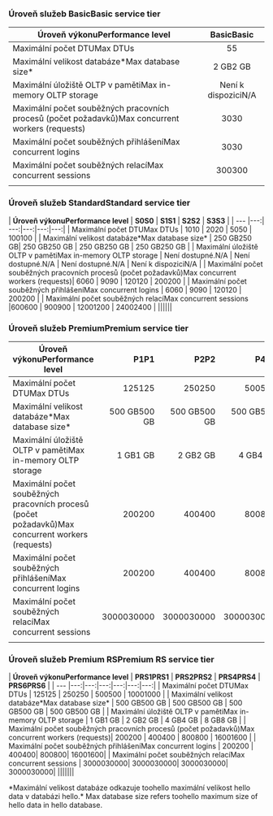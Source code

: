 <!--
Used in:
sql-database-performance-guidance.md  
sql-database-resource-limits.md
sql-database-service-tiers.md  
-->

### <a name="basic-service-tier"></a><span data-ttu-id="e0306-101">Úroveň služeb Basic</span><span class="sxs-lookup"><span data-stu-id="e0306-101">Basic service tier</span></span>
| <span data-ttu-id="e0306-102">**Úroveň výkonu**</span><span class="sxs-lookup"><span data-stu-id="e0306-102">**Performance level**</span></span> | <span data-ttu-id="e0306-103">**Basic**</span><span class="sxs-lookup"><span data-stu-id="e0306-103">**Basic**</span></span> |
| --- | :---: |
| <span data-ttu-id="e0306-104">Maximální počet DTU</span><span class="sxs-lookup"><span data-stu-id="e0306-104">Max DTUs</span></span> | <span data-ttu-id="e0306-105">5</span><span class="sxs-lookup"><span data-stu-id="e0306-105">5</span></span> |
| <span data-ttu-id="e0306-106">Maximální velikost databáze*</span><span class="sxs-lookup"><span data-stu-id="e0306-106">Max database size*</span></span> |<span data-ttu-id="e0306-107">2 GB</span><span class="sxs-lookup"><span data-stu-id="e0306-107">2 GB</span></span>|
| <span data-ttu-id="e0306-108">Maximální úložiště OLTP v paměti</span><span class="sxs-lookup"><span data-stu-id="e0306-108">Max in-memory OLTP storage</span></span> |<span data-ttu-id="e0306-109">Není k dispozici</span><span class="sxs-lookup"><span data-stu-id="e0306-109">N/A</span></span> |
| <span data-ttu-id="e0306-110">Maximální počet souběžných pracovních procesů (počet požadavků)</span><span class="sxs-lookup"><span data-stu-id="e0306-110">Max concurrent workers (requests)</span></span> |<span data-ttu-id="e0306-111">30</span><span class="sxs-lookup"><span data-stu-id="e0306-111">30</span></span> |
| <span data-ttu-id="e0306-112">Maximální počet souběžných přihlášení</span><span class="sxs-lookup"><span data-stu-id="e0306-112">Max concurrent logins</span></span> |<span data-ttu-id="e0306-113">30</span><span class="sxs-lookup"><span data-stu-id="e0306-113">30</span></span> |
| <span data-ttu-id="e0306-114">Maximální počet souběžných relací</span><span class="sxs-lookup"><span data-stu-id="e0306-114">Max concurrent sessions</span></span> |<span data-ttu-id="e0306-115">300</span><span class="sxs-lookup"><span data-stu-id="e0306-115">300</span></span> |
|||

### <a name="standard-service-tier"></a><span data-ttu-id="e0306-116">Úroveň služeb Standard</span><span class="sxs-lookup"><span data-stu-id="e0306-116">Standard service tier</span></span>
| <span data-ttu-id="e0306-117">**Úroveň výkonu**</span><span class="sxs-lookup"><span data-stu-id="e0306-117">**Performance level**</span></span> | <span data-ttu-id="e0306-118">**S0**</span><span class="sxs-lookup"><span data-stu-id="e0306-118">**S0**</span></span> | <span data-ttu-id="e0306-119">**S1**</span><span class="sxs-lookup"><span data-stu-id="e0306-119">**S1**</span></span> | <span data-ttu-id="e0306-120">**S2**</span><span class="sxs-lookup"><span data-stu-id="e0306-120">**S2**</span></span> | <span data-ttu-id="e0306-121">**S3**</span><span class="sxs-lookup"><span data-stu-id="e0306-121">**S3**</span></span> |
| --- |---:| ---:|---:|---:|---:|
| <span data-ttu-id="e0306-122">Maximální počet DTU</span><span class="sxs-lookup"><span data-stu-id="e0306-122">Max DTUs</span></span> | <span data-ttu-id="e0306-123">10</span><span class="sxs-lookup"><span data-stu-id="e0306-123">10</span></span> | <span data-ttu-id="e0306-124">20</span><span class="sxs-lookup"><span data-stu-id="e0306-124">20</span></span> | <span data-ttu-id="e0306-125">50</span><span class="sxs-lookup"><span data-stu-id="e0306-125">50</span></span> | <span data-ttu-id="e0306-126">100</span><span class="sxs-lookup"><span data-stu-id="e0306-126">100</span></span> |
| <span data-ttu-id="e0306-127">Maximální velikost databáze*</span><span class="sxs-lookup"><span data-stu-id="e0306-127">Max database size*</span></span> | <span data-ttu-id="e0306-128">250 GB</span><span class="sxs-lookup"><span data-stu-id="e0306-128">250 GB</span></span>| <span data-ttu-id="e0306-129">250 GB</span><span class="sxs-lookup"><span data-stu-id="e0306-129">250 GB</span></span> | <span data-ttu-id="e0306-130">250 GB</span><span class="sxs-lookup"><span data-stu-id="e0306-130">250 GB</span></span> | <span data-ttu-id="e0306-131">250 GB</span><span class="sxs-lookup"><span data-stu-id="e0306-131">250 GB</span></span> |
| <span data-ttu-id="e0306-132">Maximální úložiště OLTP v paměti</span><span class="sxs-lookup"><span data-stu-id="e0306-132">Max in-memory OLTP storage</span></span> | <span data-ttu-id="e0306-133">Není dostupné.</span><span class="sxs-lookup"><span data-stu-id="e0306-133">N/A</span></span> | <span data-ttu-id="e0306-134">Není dostupné.</span><span class="sxs-lookup"><span data-stu-id="e0306-134">N/A</span></span> | <span data-ttu-id="e0306-135">Není dostupné.</span><span class="sxs-lookup"><span data-stu-id="e0306-135">N/A</span></span> | <span data-ttu-id="e0306-136">Není k dispozici</span><span class="sxs-lookup"><span data-stu-id="e0306-136">N/A</span></span> |
| <span data-ttu-id="e0306-137">Maximální počet souběžných pracovních procesů (počet požadavků)</span><span class="sxs-lookup"><span data-stu-id="e0306-137">Max concurrent workers (requests)</span></span>| <span data-ttu-id="e0306-138">60</span><span class="sxs-lookup"><span data-stu-id="e0306-138">60</span></span> | <span data-ttu-id="e0306-139">90</span><span class="sxs-lookup"><span data-stu-id="e0306-139">90</span></span> | <span data-ttu-id="e0306-140">120</span><span class="sxs-lookup"><span data-stu-id="e0306-140">120</span></span> | <span data-ttu-id="e0306-141">200</span><span class="sxs-lookup"><span data-stu-id="e0306-141">200</span></span> |
| <span data-ttu-id="e0306-142">Maximální počet souběžných přihlášení</span><span class="sxs-lookup"><span data-stu-id="e0306-142">Max concurrent logins</span></span> | <span data-ttu-id="e0306-143">60</span><span class="sxs-lookup"><span data-stu-id="e0306-143">60</span></span> | <span data-ttu-id="e0306-144">90</span><span class="sxs-lookup"><span data-stu-id="e0306-144">90</span></span> | <span data-ttu-id="e0306-145">120</span><span class="sxs-lookup"><span data-stu-id="e0306-145">120</span></span> | <span data-ttu-id="e0306-146">200</span><span class="sxs-lookup"><span data-stu-id="e0306-146">200</span></span> |
| <span data-ttu-id="e0306-147">Maximální počet souběžných relací</span><span class="sxs-lookup"><span data-stu-id="e0306-147">Max concurrent sessions</span></span> |<span data-ttu-id="e0306-148">600</span><span class="sxs-lookup"><span data-stu-id="e0306-148">600</span></span> | <span data-ttu-id="e0306-149">900</span><span class="sxs-lookup"><span data-stu-id="e0306-149">900</span></span> | <span data-ttu-id="e0306-150">1200</span><span class="sxs-lookup"><span data-stu-id="e0306-150">1200</span></span> | <span data-ttu-id="e0306-151">2400</span><span class="sxs-lookup"><span data-stu-id="e0306-151">2400</span></span> |
||||||

### <a name="premium-service-tier"></a><span data-ttu-id="e0306-152">Úroveň služeb Premium</span><span class="sxs-lookup"><span data-stu-id="e0306-152">Premium service tier</span></span> 
| <span data-ttu-id="e0306-153">**Úroveň výkonu**</span><span class="sxs-lookup"><span data-stu-id="e0306-153">**Performance level**</span></span> | <span data-ttu-id="e0306-154">**P1**</span><span class="sxs-lookup"><span data-stu-id="e0306-154">**P1**</span></span> | <span data-ttu-id="e0306-155">**P2**</span><span class="sxs-lookup"><span data-stu-id="e0306-155">**P2**</span></span> | <span data-ttu-id="e0306-156">**P4**</span><span class="sxs-lookup"><span data-stu-id="e0306-156">**P4**</span></span> | <span data-ttu-id="e0306-157">**P6**</span><span class="sxs-lookup"><span data-stu-id="e0306-157">**P6**</span></span> | <span data-ttu-id="e0306-158">**P11**</span><span class="sxs-lookup"><span data-stu-id="e0306-158">**P11**</span></span> | <span data-ttu-id="e0306-159">**P15**</span><span class="sxs-lookup"><span data-stu-id="e0306-159">**P15**</span></span> | 
| --- |---:|---:|---:|---:|---:|---:|
| <span data-ttu-id="e0306-160">Maximální počet DTU</span><span class="sxs-lookup"><span data-stu-id="e0306-160">Max DTUs</span></span> | <span data-ttu-id="e0306-161">125</span><span class="sxs-lookup"><span data-stu-id="e0306-161">125</span></span> | <span data-ttu-id="e0306-162">250</span><span class="sxs-lookup"><span data-stu-id="e0306-162">250</span></span> | <span data-ttu-id="e0306-163">500</span><span class="sxs-lookup"><span data-stu-id="e0306-163">500</span></span> | <span data-ttu-id="e0306-164">1000</span><span class="sxs-lookup"><span data-stu-id="e0306-164">1000</span></span> | <span data-ttu-id="e0306-165">1750</span><span class="sxs-lookup"><span data-stu-id="e0306-165">1750</span></span> | <span data-ttu-id="e0306-166">4000</span><span class="sxs-lookup"><span data-stu-id="e0306-166">4000</span></span> |
| <span data-ttu-id="e0306-167">Maximální velikost databáze*</span><span class="sxs-lookup"><span data-stu-id="e0306-167">Max database size*</span></span> | <span data-ttu-id="e0306-168">500 GB</span><span class="sxs-lookup"><span data-stu-id="e0306-168">500 GB</span></span> | <span data-ttu-id="e0306-169">500 GB</span><span class="sxs-lookup"><span data-stu-id="e0306-169">500 GB</span></span> | <span data-ttu-id="e0306-170">500 GB</span><span class="sxs-lookup"><span data-stu-id="e0306-170">500  GB</span></span> | <span data-ttu-id="e0306-171">500 GB</span><span class="sxs-lookup"><span data-stu-id="e0306-171">500 GB</span></span> | <span data-ttu-id="e0306-172">4 TB</span><span class="sxs-lookup"><span data-stu-id="e0306-172">4 TB</span></span> | <span data-ttu-id="e0306-173">4 TB</span><span class="sxs-lookup"><span data-stu-id="e0306-173">4 TB</span></span> |
| <span data-ttu-id="e0306-174">Maximální úložiště OLTP v paměti</span><span class="sxs-lookup"><span data-stu-id="e0306-174">Max in-memory OLTP storage</span></span> | <span data-ttu-id="e0306-175">1 GB</span><span class="sxs-lookup"><span data-stu-id="e0306-175">1 GB</span></span> | <span data-ttu-id="e0306-176">2 GB</span><span class="sxs-lookup"><span data-stu-id="e0306-176">2 GB</span></span> | <span data-ttu-id="e0306-177">4 GB</span><span class="sxs-lookup"><span data-stu-id="e0306-177">4 GB</span></span> | <span data-ttu-id="e0306-178">8 GB</span><span class="sxs-lookup"><span data-stu-id="e0306-178">8 GB</span></span> | <span data-ttu-id="e0306-179">14 GB</span><span class="sxs-lookup"><span data-stu-id="e0306-179">14 GB</span></span> | <span data-ttu-id="e0306-180">32 GB</span><span class="sxs-lookup"><span data-stu-id="e0306-180">32 GB</span></span> |
| <span data-ttu-id="e0306-181">Maximální počet souběžných pracovních procesů (počet požadavků)</span><span class="sxs-lookup"><span data-stu-id="e0306-181">Max concurrent workers (requests)</span></span>| <span data-ttu-id="e0306-182">200</span><span class="sxs-lookup"><span data-stu-id="e0306-182">200</span></span> | <span data-ttu-id="e0306-183">400</span><span class="sxs-lookup"><span data-stu-id="e0306-183">400</span></span> | <span data-ttu-id="e0306-184">800</span><span class="sxs-lookup"><span data-stu-id="e0306-184">800</span></span> | <span data-ttu-id="e0306-185">1600</span><span class="sxs-lookup"><span data-stu-id="e0306-185">1600</span></span> | <span data-ttu-id="e0306-186">2400</span><span class="sxs-lookup"><span data-stu-id="e0306-186">2400</span></span> | <span data-ttu-id="e0306-187">6400</span><span class="sxs-lookup"><span data-stu-id="e0306-187">6400</span></span> |
| <span data-ttu-id="e0306-188">Maximální počet souběžných přihlášení</span><span class="sxs-lookup"><span data-stu-id="e0306-188">Max concurrent logins</span></span> | <span data-ttu-id="e0306-189">200</span><span class="sxs-lookup"><span data-stu-id="e0306-189">200</span></span> | <span data-ttu-id="e0306-190">400</span><span class="sxs-lookup"><span data-stu-id="e0306-190">400</span></span>| <span data-ttu-id="e0306-191">800</span><span class="sxs-lookup"><span data-stu-id="e0306-191">800</span></span>| <span data-ttu-id="e0306-192">1600</span><span class="sxs-lookup"><span data-stu-id="e0306-192">1600</span></span>| <span data-ttu-id="e0306-193">2400</span><span class="sxs-lookup"><span data-stu-id="e0306-193">2400</span></span>| <span data-ttu-id="e0306-194">6400</span><span class="sxs-lookup"><span data-stu-id="e0306-194">6400</span></span> |
| <span data-ttu-id="e0306-195">Maximální počet souběžných relací</span><span class="sxs-lookup"><span data-stu-id="e0306-195">Max concurrent sessions</span></span> | <span data-ttu-id="e0306-196">30000</span><span class="sxs-lookup"><span data-stu-id="e0306-196">30000</span></span>| <span data-ttu-id="e0306-197">30000</span><span class="sxs-lookup"><span data-stu-id="e0306-197">30000</span></span>| <span data-ttu-id="e0306-198">30000</span><span class="sxs-lookup"><span data-stu-id="e0306-198">30000</span></span>| <span data-ttu-id="e0306-199">30000</span><span class="sxs-lookup"><span data-stu-id="e0306-199">30000</span></span>| <span data-ttu-id="e0306-200">30000</span><span class="sxs-lookup"><span data-stu-id="e0306-200">30000</span></span>| <span data-ttu-id="e0306-201">30000</span><span class="sxs-lookup"><span data-stu-id="e0306-201">30000</span></span> |
|||||||

### <a name="premium-rs-service-tier"></a><span data-ttu-id="e0306-202">Úroveň služeb Premium RS</span><span class="sxs-lookup"><span data-stu-id="e0306-202">Premium RS service tier</span></span> 
| <span data-ttu-id="e0306-203">**Úroveň výkonu**</span><span class="sxs-lookup"><span data-stu-id="e0306-203">**Performance level**</span></span> | <span data-ttu-id="e0306-204">**PRS1**</span><span class="sxs-lookup"><span data-stu-id="e0306-204">**PRS1**</span></span> | <span data-ttu-id="e0306-205">**PRS2**</span><span class="sxs-lookup"><span data-stu-id="e0306-205">**PRS2**</span></span> | <span data-ttu-id="e0306-206">**PRS4**</span><span class="sxs-lookup"><span data-stu-id="e0306-206">**PRS4**</span></span> | <span data-ttu-id="e0306-207">**PRS6**</span><span class="sxs-lookup"><span data-stu-id="e0306-207">**PRS6**</span></span> |
| --- |---:|---:|---:|---:|---:|---:|
| <span data-ttu-id="e0306-208">Maximální počet DTU</span><span class="sxs-lookup"><span data-stu-id="e0306-208">Max DTUs</span></span> | <span data-ttu-id="e0306-209">125</span><span class="sxs-lookup"><span data-stu-id="e0306-209">125</span></span> | <span data-ttu-id="e0306-210">250</span><span class="sxs-lookup"><span data-stu-id="e0306-210">250</span></span> | <span data-ttu-id="e0306-211">500</span><span class="sxs-lookup"><span data-stu-id="e0306-211">500</span></span> | <span data-ttu-id="e0306-212">1000</span><span class="sxs-lookup"><span data-stu-id="e0306-212">1000</span></span> |
| <span data-ttu-id="e0306-213">Maximální velikost databáze*</span><span class="sxs-lookup"><span data-stu-id="e0306-213">Max database size*</span></span> | <span data-ttu-id="e0306-214">500 GB</span><span class="sxs-lookup"><span data-stu-id="e0306-214">500 GB</span></span> | <span data-ttu-id="e0306-215">500 GB</span><span class="sxs-lookup"><span data-stu-id="e0306-215">500 GB</span></span> | <span data-ttu-id="e0306-216">500 GB</span><span class="sxs-lookup"><span data-stu-id="e0306-216">500  GB</span></span> | <span data-ttu-id="e0306-217">500 GB</span><span class="sxs-lookup"><span data-stu-id="e0306-217">500 GB</span></span> |
| <span data-ttu-id="e0306-218">Maximální úložiště OLTP v paměti</span><span class="sxs-lookup"><span data-stu-id="e0306-218">Max in-memory OLTP storage</span></span> | <span data-ttu-id="e0306-219">1 GB</span><span class="sxs-lookup"><span data-stu-id="e0306-219">1 GB</span></span> | <span data-ttu-id="e0306-220">2 GB</span><span class="sxs-lookup"><span data-stu-id="e0306-220">2 GB</span></span> | <span data-ttu-id="e0306-221">4 GB</span><span class="sxs-lookup"><span data-stu-id="e0306-221">4 GB</span></span> | <span data-ttu-id="e0306-222">8 GB</span><span class="sxs-lookup"><span data-stu-id="e0306-222">8 GB</span></span> |
| <span data-ttu-id="e0306-223">Maximální počet souběžných pracovních procesů (počet požadavků)</span><span class="sxs-lookup"><span data-stu-id="e0306-223">Max concurrent workers (requests)</span></span>| <span data-ttu-id="e0306-224">200</span><span class="sxs-lookup"><span data-stu-id="e0306-224">200</span></span> | <span data-ttu-id="e0306-225">400</span><span class="sxs-lookup"><span data-stu-id="e0306-225">400</span></span> | <span data-ttu-id="e0306-226">800</span><span class="sxs-lookup"><span data-stu-id="e0306-226">800</span></span> | <span data-ttu-id="e0306-227">1600</span><span class="sxs-lookup"><span data-stu-id="e0306-227">1600</span></span> |
| <span data-ttu-id="e0306-228">Maximální počet souběžných přihlášení</span><span class="sxs-lookup"><span data-stu-id="e0306-228">Max concurrent logins</span></span> | <span data-ttu-id="e0306-229">200</span><span class="sxs-lookup"><span data-stu-id="e0306-229">200</span></span> | <span data-ttu-id="e0306-230">400</span><span class="sxs-lookup"><span data-stu-id="e0306-230">400</span></span>| <span data-ttu-id="e0306-231">800</span><span class="sxs-lookup"><span data-stu-id="e0306-231">800</span></span>| <span data-ttu-id="e0306-232">1600</span><span class="sxs-lookup"><span data-stu-id="e0306-232">1600</span></span>|
| <span data-ttu-id="e0306-233">Maximální počet souběžných relací</span><span class="sxs-lookup"><span data-stu-id="e0306-233">Max concurrent sessions</span></span> | <span data-ttu-id="e0306-234">30000</span><span class="sxs-lookup"><span data-stu-id="e0306-234">30000</span></span>| <span data-ttu-id="e0306-235">30000</span><span class="sxs-lookup"><span data-stu-id="e0306-235">30000</span></span>| <span data-ttu-id="e0306-236">30000</span><span class="sxs-lookup"><span data-stu-id="e0306-236">30000</span></span>| <span data-ttu-id="e0306-237">30000</span><span class="sxs-lookup"><span data-stu-id="e0306-237">30000</span></span>|
|||||||

<span data-ttu-id="e0306-238">\*Maximální velikost databáze odkazuje toohello maximální velikost hello data v databázi hello.</span><span class="sxs-lookup"><span data-stu-id="e0306-238">\* Max database size refers toohello maximum size of hello data in hello database.</span></span> 
